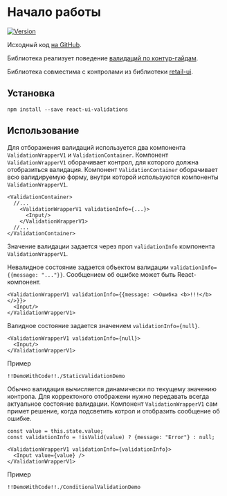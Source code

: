 # Начало работы

[![Version](https://img.shields.io/badge/npm-${process.env.libraryVersionEscaped}-orange.svg?style=flat-square)](https://www.npmjs.com/package/react-ui-validations)

Исходный код [на GitHub](https://github.com/skbkontur/retail-ui/tree/master/packages/react-ui-validations).

Библиотека реализует поведение [валидаций по контур-гайдам](https://guides.kontur.ru/principles/validation/).

Библиотека совместима с контролами из библиотеки [retail-ui](https://tech.skbkontur.ru/react-ui/).

## Установка

    npm install --save react-ui-validations

## Использование

Для отборажения валидаций используется два компонента `ValidationWrapperV1` и `ValidationContainer`.
Компонент `ValidationWrapperV1` оборачивает контрол, для которого должна отобразиться валидация.
Компонент `ValidationContainer` оборачивает всю валидируемую форму, внутри которой используются компоненты `ValidationWrapperV1`.

    <ValidationContainer>
      //...
        <ValidationWrapperV1 validationInfo={...}>
          <Input/>
        </ValidationWrapperV1>
      //...
    </ValidationContainer>

Значение валидации задается через проп `validationInfo` компонента `ValidationWrapperV1`.

Невалидное состояние задается объектом валидации `validationInfo={{message: "..."}}`. Сообщением об ошибке может быть React-компонент.

    <ValidationWrapperV1 validationInfo={{message: <>Ошибка <b>!!!</b></>}}>
      <Input/>
    </ValidationWrapperV1>

Валидное состояние задается значением `validationInfo={null}`.

    <ValidationWrapperV1 validationInfo={null}>
      <Input/>
    </ValidationWrapperV1>

Пример

    !!DemoWithCode!!./StaticValidationDemo

Обычно валидация вычисляется динамически по текущему значению контрола.
Для корректоного отображени нужно передавать всегда актуальное состояние валидации.
Компонент `ValidationWrapperV1` сам примет решение, когда подсветить котрол и отобразить сообщение об ошибке.

    const value = this.state.value;
    const validationInfo = !isValid(value) ? {message: "Error"} : null;

    <ValidationWrapperV1 validationInfo={validationInfo}>
      <Input value={value} />
    </ValidationWrapperV1>

Пример

    !!DemoWithCode!!./ConditionalValidationDemo
